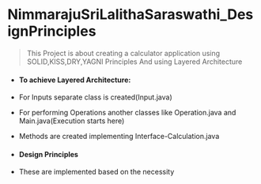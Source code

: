 # NimmarajuSriLalithaSaraswathi_DesignPrinciples

> This Project is about creating a calculator application using 
> SOLID,KISS,DRY,YAGNI Principles
> And using Layered Architecture 


- #### To achieve Layered Architecture: 
- For Inputs separate class is created(Input.java)
- For performing Operations another classes like Operation.java and Main.java(Execution starts here)
- Methods are created implementing Interface-Calculation.java

- #### Design Principles
- These are implemented based on the necessity

